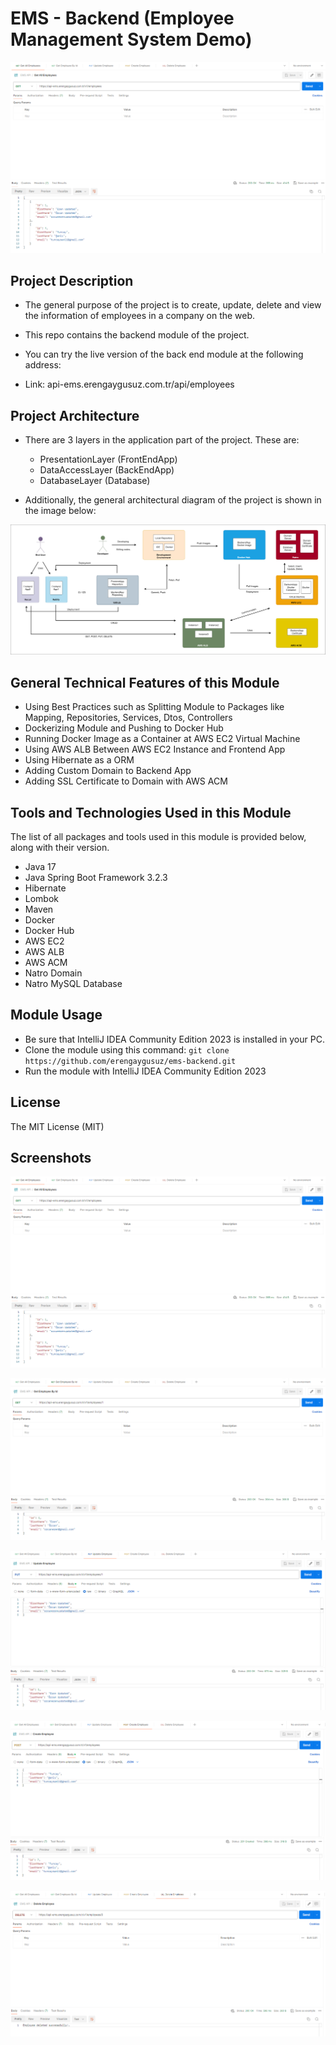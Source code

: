 # EMS - Backend (Employee Management System Demo)

![Alt text](/screenshots/1-ems.png)

## Project Description

* The general purpose of the project is to create, update, delete and view the information of employees in a company on the web.

* This repo contains the backend module of the project.

* You can try the live version of the back end module at the following address:
* Link: api-ems.erengaygusuz.com.tr/api/employees

## Project Architecture

* There are 3 layers in the application part of the project. These are:

  - PresentationLayer (FrontEndApp)
  - DataAccessLayer (BackEndApp)
  - DatabaseLayer (Database)

* Additionally, the general architectural diagram of the project is shown in the image below:

![Alt text](/screenshots/ems-architecture.png)

## General Technical Features of this Module

* Using Best Practices such as Splitting Module to Packages like Mapping, Repositories, Services, Dtos, Controllers
* Dockerizing Module and Pushing to Docker Hub
* Running Docker Image as a Container at AWS EC2 Virtual Machine
* Using AWS ALB Between AWS EC2 Instance and Frontend App
* Using Hibernate as a ORM
* Adding Custom Domain to Backend App
* Adding SSL Certificate to Domain with AWS ACM

## Tools and Technologies Used in this Module

The list of all packages and tools used in this module is provided below, along with their version.

* Java 17
* Java Spring Boot Framework 3.2.3
* Hibernate
* Lombok
* Maven
* Docker
* Docker Hub
* AWS EC2
* AWS ALB
* AWS ACM
* Natro Domain
* Natro MySQL Database

## Module Usage

* Be sure that IntelliJ IDEA Community Edition 2023 is installed in your PC.
* Clone the module using this command: ``` git clone https://github.com/erengaygusuz/ems-backend.git ```
* Run the module with IntelliJ IDEA Community Edition 2023

## License

The MIT License (MIT)

## Screenshots

![Alt text](/screenshots/1-ems.png)

![Alt text](/screenshots/2-ems.png)

![Alt text](/screenshots/3-ems.png)

![Alt text](/screenshots/4-ems.png)

![Alt text](/screenshots/5-ems.png)

